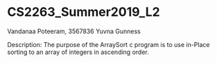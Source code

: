 # CS2263_Summer2019_L2
Vandanaa Poteeram, 3567836
Yuvna Gunness

Description:
The purpose of the ArraySort c program is to use in-Place sorting to an array of integers in ascending order. 
